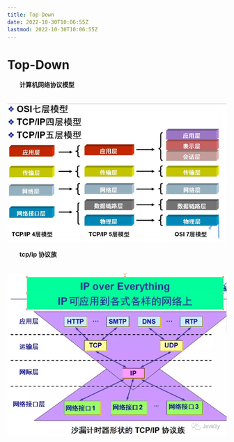 ```yaml
---
title: Top-Down
date: 2022-10-30T10:06:55Z
lastmod: 2022-10-30T10:06:55Z
---
```


# Top-Down

　　**计算机网络协议模型**

　　![1-1.png](assets/net-img-1582875574292-5a9c3846-0673-451f-8a69-409c0c8dff9c-20221030103933-qh2ia8u.png)

　　**tcp/ip 协议族**

　　![1-2.webp](assets/net-img-1582875605484-a8880998-f9be-42d5-9997-a1c908ca05a9-20221030103933-jzsw591.webp)
